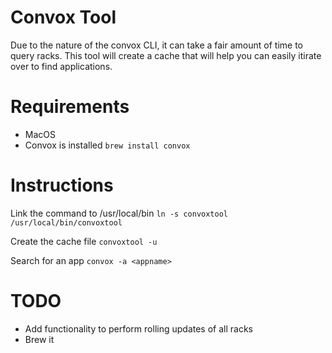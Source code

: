 # Convox Tool
Due to the nature of the convox CLI, it can take a fair amount of time to query racks. This tool will create a cache that will help you can easily itirate over to find applications.

# Requirements
- MacOS
- Convox is installed
`brew install convox`

# Instructions
Link the command to /usr/local/bin
`ln -s convoxtool /usr/local/bin/convoxtool`

Create the cache file
`convoxtool -u`

Search for an app
`convox -a <appname>`

# TODO
- Add functionality to perform rolling updates of all racks
- Brew it
